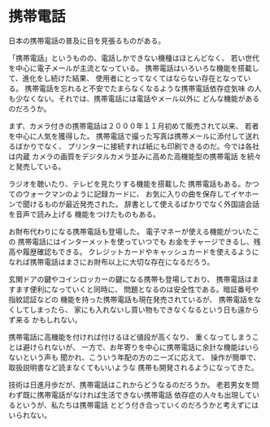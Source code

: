 # 携帯電話

日本の携帯電話の普及に目を見張るものがある。

「携帯電話」というものの、電話しかできない機種はほとんどなく、
若い世代を中心に電子メールが主流となっている。
携帯電話はいろいろな機能を搭載して、進化をし続けた結果、
使用者にとってなくてはならない存在となっている。
携帯電話を忘れると不安でたまらなくなるような携帯電話依存症気味
の人も少なくない。それでは、携帯電話には電話やメール以外に
どんな機能があるのだろうか。

まず、カメラ付きの携帯電話は２０００年１１月初めて販売されて以来、
若者を中心に人気を獲得した。
携帯電話で撮った写真は携帯メールに添付して送れるばかりでなく、
プリンターに接続すれば紙にも印刷できるのだ。今では各社は内蔵
カメラの画質をデジタルカメラ並みに高めた高機能型の携帯電話
を続々と発売している。

ラジオを聴いたり、テレビを見たりする機能を搭載した
携帯電話もある。かつてのウォークマンのように記録カードに、
お気に入りの曲を保存してイヤホーンで聞けるものが最近発売された。
辞書として使えるばかりでなく外国語会話を音声で読み上げる
機能をつけたものもある。

お財布代わりになる携帯電話も登場した。
電子マネーが使える機能がついたこの
携帯電話にはインターメットを使っていつでも
お金をチャージできるし、残高や履歴確認もできる。
クレジットカードやキャッシュカードを使えるように
なれば携帯電話はまさにお財布以上に大切な存在になるだろう。

玄関ドアの鍵やコインロッカーの鍵になる携帯も登場しており、
携帯電話はますます便利になっていくと同時に、
問題となるのは安全性である。暗証番号や指紋認証などの
機能を持った携帯電話も現在発売されているが、
携帯電話をなくしてしまったら、
家にも入れないし買い物もできなくなるという日も遠からず来る
かもしれない。

携帯電話に高機能を付ければ付けるほど値段が高くなり、
重くなってしまうことは避けられないが、
一方で、お年寄りを中心に携帯電話に余計な機能はいらないという声も
聞かれ、こういう年配の方のニーズに応えて、
操作が簡単で、取扱説明書など読まなくてもいいような
携帯も開発されるようになってきた。

技術は日進月歩だが、携帯電話はこれからどうなるのだろうか。
老若男女を問わず既に携帯電話がなければ生活できない携帯電話
依存症の人々も出現しているというが、私たちは携帯電話
とどう付き合っていくのだろうかと考えずにはいられない。
